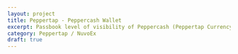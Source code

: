 ```yaml
---
layout: project
title: Peppertap - Peppercash Wallet
excerpt: Passbook level of visibility of Peppercash (Peppertap Currency) transactions to users
category: Peppertap / NuvoEx
draft: true
---
```

